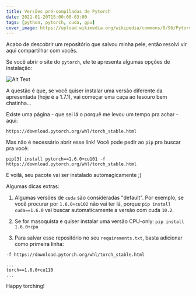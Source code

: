 ```yaml
---
title: Versões pré-compiladas de Pytorch
date: 2021-01-20T15:00:00-03:00
tags: [python, pytorch, cuda, gpu]
cover_image: https://upload.wikimedia.org/wikipedia/commons/9/96/Pytorch_logo.png
---
```


Acabo de descobrir um repositório que salvou minha pele, então resolvi vir aqui compartilhar com vocês.

Se você abrir o site do `pytorch`, ele te apresenta algumas opções de instalação:

![Alt Text](https://dev-to-uploads.s3.amazonaws.com/i/oixb0x4hndw3ddm10gub.png)

A questão é que, se você quiser instalar uma versão diferente da apresentada (hoje é a 1.7.1), vai começar uma caça ao tesouro bem chatinha...

Existe uma página - que sei lá o porquê me levou um tempo pra achar - aqui:

```shell
https://download.pytorch.org/whl/torch_stable.html
```

Mas não é necessário abrir esse link! Você pode pedir ao `pip` pra buscar pra você:

```shell
pip[3] install pytorch==1.6.0+cu101 -f https://download.pytorch.org/whl/torch_stable.html
```

E voilá, seu pacote vai ser instalado automagicamente ;)

Algumas dicas extras:

1. Algumas versões de `cuda` são consideradas "default". Por exemplo, se você procurar por `1.6.0+cu102` não vai ter lá, porque `pip install cuda==1.6.0` vai buscar automaticamente a versão com cuda `10.2`.

2. Se for masoquista e quiser instalar uma versão CPU-only: `pip install 1.6.0+cpu`

3. Para salvar esse repositório no seu `requirements.txt`, basta adicionar como primeira linha:

```shell
-f https://download.pytorch.org/whl/torch_stable.html

...
torch==1.6.0+cu110
...
```

Happy torching!
